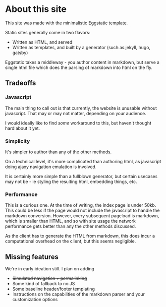 # About this site
This site was made with the minimalistic Eggstatic template. 

Static sites generally come in two flavors:
- Written as HTML, and served
- Written as templates, and built by a generator (such as jekyll, hugo, gatsby)

Eggstatic takes a middleway - you author content in markdown, but serve a single html file which does the parsing of markdown into html on the fly. 

## Tradeoffs

### Javascript
The main thing to call out is that currently, the website is unusable without javascript. That may or may not matter, depending on your audience.

I would ideally like to find _some_ workaround to this, but haven't thought hard about it yet.

### Simplicity
It's simpler to author than any of the other methods.

On a technical level, it's more complicated than authoring html, as javascript doing ajaxy navigation emulation is involved.

It is certainly more simple than a fullblown generator, but certain usecases may not be - ie styling the resulting html, embedding things, etc.

### Performance
This is a curious one. At the time of writing, the index page is under 50kb. This could be less if the page would not include the javascript to handle the markdown conversion. However, every subsequent pageload is markdown, which is smaller than HTML, and so with site usage the network performance gets better than any the other methods discussed.

As the client has to generate the HTML from markdown, this does incur a computational overhead on the client, but this seems negligible.

## Missing features
We're in early ideation still. I plan on adding
- ~~Simulated navigation + permalinking~~
- Some kind of fallback to no JS
- Some baseline header/footer templating
- Instructions on the capabilities of the markdown parser and your customization options
